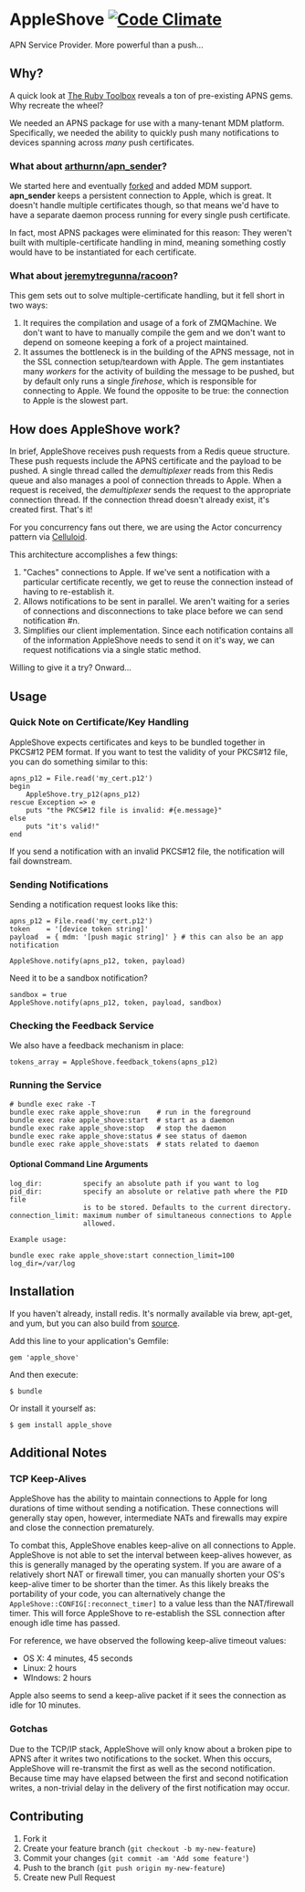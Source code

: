 # AppleShove [![Code Climate](https://codeclimate.com/github/tboyko/apple_shove.png)](https://codeclimate.com/github/tboyko/apple_shove)

APN Service Provider. More powerful than a push...

## Why?

A quick look at [The Ruby Toolbox](https://www.ruby-toolbox.com/search?utf8=✓&q=apns) reveals a ton of pre-existing APNS gems. Why recreate the wheel?

We needed an APNS package for use with a many-tenant MDM platform. Specifically, we needed the ability to quickly push many notifications to devices spanning across *many* push certificates. 

### What about [arthurnn/apn_sender](https://github.com/arthurnn/apn_sender)?

We started here and eventually [forked](https://github.com/tboyko/apn_sender) and added MDM support. **apn_sender** keeps a persistent connection to Apple, which is great. It doesn't handle multiple certificates though, so that means we'd have to have a separate daemon process running for every single push certificate.

In fact, most APNS packages were eliminated for this reason: They weren't built with multiple-certificate handling in mind, meaning something costly would have to be instantiated for each certificate.

### What about [jeremytregunna/racoon](https://github.com/jeremytregunna/racoon)?

This gem sets out to solve multiple-certificate handling, but it fell short in two ways:

1. It requires the compilation and usage of a fork of ZMQMachine. We don't want to have to manually compile the gem and we don't want to depend on someone keeping a fork of a project maintained.
2. It assumes the bottleneck is in the building of the APNS message, not in the SSL connection setup/teardown with Apple. The gem instantiates many _workers_ for the activity of building the message to be pushed, but by default only runs a single _firehose_, which is responsible for connecting to Apple. We found the opposite to be true: the connection to Apple is the slowest part.

## How does AppleShove work?

In brief, AppleShove receives push requests from a Redis queue structure. These push requests include the APNS certificate and the payload to be pushed. A single thread called the _demultiplexer_ reads from this Redis queue and also manages a pool of connection threads to Apple. When a request is received, the _demultiplexer_ sends the request to the appropriate connection thread. If the connection thread doesn't already exist, it's created first. That's it!

For you concurrency fans out there, we are using the Actor concurrency pattern via [Celluloid](https://github.com/celluloid/celluloid).

This architecture accomplishes a few things:

1. "Caches" connections to Apple. If we've sent a notification with a particular certificate recently, we get to reuse the connection instead of having to re-establish it.
2. Allows notifications to be sent in parallel. We aren't waiting for a series of connections and disconnections to take place before we can send notification #n.
3. Simplifies our client implementation. Since each notification contains all of the information AppleShove needs to send it on it's way, we can request notifications via a single static method.

Willing to give it a try? Onward...

## Usage

### Quick Note on Certificate/Key Handling

AppleShove expects certificates and keys to be bundled together in PKCS#12 PEM format. If you want to test the validity of your PKCS#12 file, you can do something similar to this:

    apns_p12 = File.read('my_cert.p12')
    begin
        AppleShove.try_p12(apns_p12)
    rescue Exception => e
        puts "the PKCS#12 file is invalid: #{e.message}"
    else
        puts "it's valid!"
    end

If you send a notification with an invalid PKCS#12 file, the notification will fail downstream.

### Sending Notifications

Sending a notification request looks like this:

    apns_p12 = File.read('my_cert.p12')
    token    = '[device token string]'
    payload  = { mdm: '[push magic string]' } # this can also be an app notification

    AppleShove.notify(apns_p12, token, payload)

Need it to be a sandbox notification?

    sandbox = true
    AppleShove.notify(apns_p12, token, payload, sandbox)

### Checking the Feedback Service

We also have a feedback mechanism in place:

    tokens_array = AppleShove.feedback_tokens(apns_p12)

### Running the Service

	# bundle exec rake -T
    bundle exec rake apple_shove:run    # run in the foreground
    bundle exec rake apple_shove:start  # start as a daemon
    bundle exec rake apple_shove:stop   # stop the daemon
    bundle exec rake apple_shove:status # see status of daemon
    bundle exec rake apple_shove:stats  # stats related to daemon

#### Optional Command Line Arguments

    log_dir:          specify an absolute path if you want to log
    pid_dir:          specify an absolute or relative path where the PID file 
                      is to be stored. Defaults to the current directory.
    connection_limit: maximum number of simultaneous connections to Apple
                      allowed.

    Example usage:

    bundle exec rake apple_shove:start connection_limit=100 log_dir=/var/log

## Installation

If you haven't already, install redis. It's normally available via brew, apt-get, and yum, but you can also build from [source](http://redis.io/download).

Add this line to your application's Gemfile:

    gem 'apple_shove'

And then execute:

    $ bundle

Or install it yourself as:

    $ gem install apple_shove

## Additional Notes

### TCP Keep-Alives

AppleShove has the ability to maintain connections to Apple for long durations of time without sending a notification. These connections will generally stay open, however, intermediate NATs and firewalls may expire and close the connection prematurely. 

To combat this, AppleShove enables keep-alive on all connections to Apple. AppleShove is not able to set the interval between keep-alives however, as this is generally managed by the operating system. If you are aware of a relatively short NAT or firewall timer, you can manually shorten your OS's keep-alive timer to be shorter than the timer. As this likely breaks the portability of your code, you can alternatively change the `AppleShove::CONFIG[:reconnect_timer]` to a value less than the NAT/firewall timer. This will force AppleShove to re-establish the SSL connection after enough idle time has passed.

For reference, we have observed the following keep-alive timeout values:

* OS X: 4 minutes, 45 seconds
* Linux: 2 hours
* WIndows: 2 hours

Apple also seems to send a keep-alive packet if it sees the connection as idle for 10 minutes.

### Gotchas

Due to the TCP/IP stack, AppleShove will only know about a broken pipe to APNS after it writes two notifications to the socket. When this occurs, AppleShove will re-transmit the first as well as the second notification. Because time may have elapsed between the first and second notification writes, a non-trivial delay in the delivery of the first notification may occur.

## Contributing

1. Fork it
2. Create your feature branch (`git checkout -b my-new-feature`)
3. Commit your changes (`git commit -am 'Add some feature'`)
4. Push to the branch (`git push origin my-new-feature`)
5. Create new Pull Request
